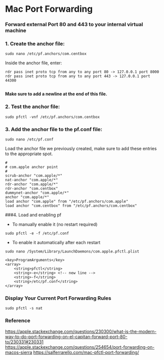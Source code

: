 # Mac Port Forwarding
### Forward external Port 80 and 443 to your internal virtual machine
### 1.  Create the anchor file:

`sudo nano /etc/pf.anchors/com.centbox`


Inside the anchor file, enter:

```
rdr pass inet proto tcp from any to any port 80 -> 127.0.0.1 port 8000
rdr pass inet proto tcp from any to any port 443 -> 127.0.0.1 port 44300


```

**Make sure to add a newline at the end of this file.**

### 2.  Test the anchor file:

`sudo pfctl -vnf /etc/pf.anchors/com.centbox`

### 3.  Add the anchor file to the pf.conf file:

`sudo nano /etc/pf.conf`

Load the anchor file we previously created, make sure to add these entries to the appropriate spot.
 
```
#
# com.apple anchor point
#
scrub-anchor "com.apple/*"
nat-anchor "com.apple/*"
rdr-anchor "com.apple/*"
rdr-anchor "com.centbox"
dummynet-anchor "com.apple/*"
anchor "com.apple/*"
load anchor "com.apple" from "/etc/pf.anchors/com.apple"
load anchor "com.centbox" from "/etc/pf.anchors/com.centbox"
```

###4.  Load and enabling pf

* To manually enable it (no restart required)

`sudo pfctl -e -f /etc/pf.conf`

* To enable it automatically after each restart

`sudo nano /System/Library/LaunchDaemons/com.apple.pfctl.plist`

```
<key>ProgramArguments</key>
<array>
    <string>pfctl</string>
    <string>-e</string> <!-- new line -->
    <string>-f</string>
    <string>/etc/pf.conf</string>
</array>
```


### Display Your Current Port Forwarding Rules
  
    sudo pfctl -s nat

### Reference
https://apple.stackexchange.com/questions/230300/what-is-the-modern-way-to-do-port-forwarding-on-el-capitan-forward-port-80-to/230331#230331
https://apple.stackexchange.com/questions/254654/port-forwarding-on-macos-sierra
https://salferrarello.com/mac-pfctl-port-forwarding/

